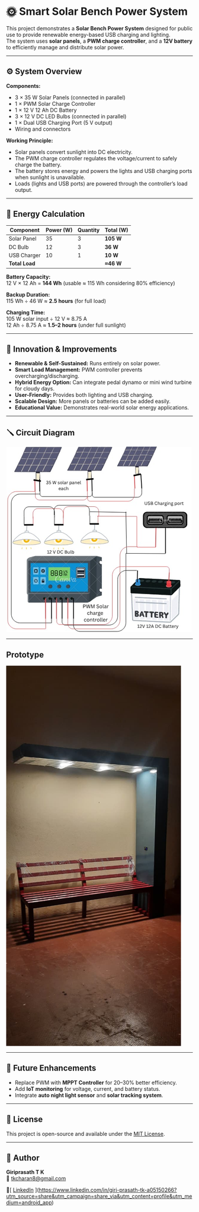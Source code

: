 # 🌞 Smart Solar Bench Power System

This project demonstrates a **Solar Bench Power System** designed for public use to provide renewable energy-based USB charging and lighting.  
The system uses **solar panels**, a **PWM charge controller**, and a **12V battery** to efficiently manage and distribute solar power.

---

## ⚙️ System Overview

**Components:**
- 3 × 35 W Solar Panels (connected in parallel)
- 1 × PWM Solar Charge Controller
- 1 × 12 V 12 Ah DC Battery
- 3 × 12 V DC LED Bulbs (connected in parallel)
- 1 × Dual USB Charging Port (5 V output)
- Wiring and connectors

**Working Principle:**
- Solar panels convert sunlight into DC electricity.
- The PWM charge controller regulates the voltage/current to safely charge the battery.
- The battery stores energy and powers the lights and USB charging ports when sunlight is unavailable.
- Loads (lights and USB ports) are powered through the controller’s load output.

---

## 🔋 Energy Calculation

| Component | Power (W) | Quantity | Total (W) |
|------------|------------|-----------|-----------|
| Solar Panel | 35 | 3 | **105 W** |
| DC Bulb | 12 | 3 | **36 W** |
| USB Charger | 10 | 1 | **10 W** |
| **Total Load** |  |  | **≈46 W** |

**Battery Capacity:**  
12 V × 12 Ah = **144 Wh** (usable ≈ 115 Wh considering 80% efficiency)

**Backup Duration:**  
115 Wh ÷ 46 W ≈ **2.5 hours** (for full load)

**Charging Time:**  
105 W solar input ÷ 12 V ≈ 8.75 A  
12 Ah ÷ 8.75 A ≈ **1.5–2 hours** (under full sunlight)

---

## 🧠 Innovation & Improvements

- **Renewable & Self-Sustained:** Runs entirely on solar power.  
- **Smart Load Management:** PWM controller prevents overcharging/discharging.  
- **Hybrid Energy Option:** Can integrate pedal dynamo or mini wind turbine for cloudy days.  
- **User-Friendly:** Provides both lighting and USB charging.  
- **Scalable Design:** More panels or batteries can be added easily.  
- **Educational Value:** Demonstrates real-world solar energy applications.  

---

## 🪛 Circuit Diagram

![Solar System Circuit](Circuit%20diagram.jpg)

---

## Prototype

![Prototype Image](prototype.jpg)

---

## 🧰 Future Enhancements

- Replace PWM with **MPPT Controller** for 20–30% better efficiency.  
- Add **IoT monitoring** for voltage, current, and battery status.  
- Integrate **auto night light sensor** and **solar tracking system**.  

---

## 🧾 License

This project is open-source and available under the [MIT License](LICENSE).

---

## 👤 Author

**Giriprasath T K**  
📧 tkcharan8@gmail.com

🔗[ [LinkedIn](https://www.linkedin.com/)  ](https://www.linkedin.com/in/giri-prasath-tk-a05150266?utm_source=share&utm_campaign=share_via&utm_content=profile&utm_medium=android_app)
